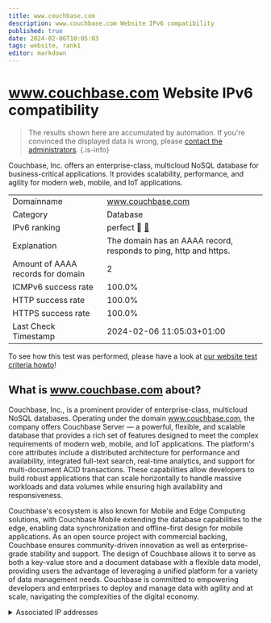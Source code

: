 ```yaml
---
title: www.couchbase.com
description: www.couchbase.com Website IPv6 compatibility
published: true
date: 2024-02-06T10:05:03
tags: website, rank1
editor: markdown
---
```


# www.couchbase.com Website IPv6 compatibility

> The results shown here are accumulated by automation. If you're convinced the displayed data is wrong, please [contact the administrators](/howto/chat). 
{.is-info}

Couchbase, Inc. offers an enterprise-class, multicloud NoSQL database for business-critical applications. It provides scalability, performance, and agility for modern web, mobile, and IoT applications.


|   |   |
| - | - |
| Domainname | www.couchbase.com
| Category | Database |
| IPv6 ranking | perfect :1st_place_medal: [🔗](/howto/ranking) |
| Explanation | The domain has an AAAA record, responds to ping, http and https. |
| Amount of AAAA records for domain | 2 |
| ICMPv6 success rate | 100.0%|
| HTTP success rate | 100.0% |
| HTTPS success rate | 100.0% |
| Last Check Timestamp | 2024-02-06 11:05:03+01:00 |

To see how this test was performed, please have a look at [our website test criteria howto](/howto/testcriteria/website)!


## What is www.couchbase.com about?
Couchbase, Inc., is a prominent provider of enterprise-class, multicloud NoSQL databases. Operating under the domain www.couchbase.com, the company offers Couchbase Server — a powerful, flexible, and scalable database that provides a rich set of features designed to meet the complex requirements of modern web, mobile, and IoT applications. The platform's core attributes include a distributed architecture for performance and availability, integrated full-text search, real-time analytics, and support for multi-document ACID transactions. These capabilities allow developers to build robust applications that can scale horizontally to handle massive workloads and data volumes while ensuring high availability and responsiveness.

Couchbase's ecosystem is also known for Mobile and Edge Computing solutions, with Couchbase Mobile extending the database capabilities to the edge, enabling data synchronization and offline-first design for mobile applications. As an open source project with commercial backing, Couchbase ensures community-driven innovation as well as enterprise-grade stability and support. The design of Couchbase allows it to serve as both a key-value store and a document database with a flexible data model, providing users the advantage of leveraging a unified platform for a variety of data management needs. Couchbase is committed to empowering developers and enterprises to deploy and manage data with agility and at scale, navigating the complexities of the digital economy.



<details>
<summary>Associated IP addresses</summary>

2a02:26f0:280:5::213:7809

2a02:26f0:280:5::213:781f

</details>
